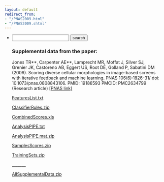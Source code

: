 ```yaml
---
layout: default
redirect_from:
- "/PNAS2009.html"
- "/PNAS2009.shtml"
---
```

<div class="column-7 mobile-column-3 details-container">
    <section>
        <div class="row">
            <div class="column-12">
                <ul>
                    <li class="navsearch">
                        <form action="http://google.com/search"
                            method="get" onsubmit=
                            "location.href = this.action + '?&amp;q=%2Bsite:cellprofiler.org+' + this.query.value; return false;">
                            <input maxlength="255" name="query"
                            size="20" type="text" value="">
                            <input type="submit" value="search">
                        </form>
                    </li>
                    <!--<!DOCTYPE html PUBLIC "-//W3C//DTD XHTML 1.0 Transitional//EN"
                    "http://www.w3.org/TR/xhtml1/DTD/xhtml1-transitional.dtd">
                    -->
                    <li style="list-style: none">
                        <meta content="text/html; charset=utf-8"
                        http-equiv="Content-Type">
                        <style media="all" type="text/css">
                        @import "cp_stylesheet.css";
                        </style><!--#if expr="'true'='true'" -->
                        <script>
                        function clientSideInclude(id, url) { return; }
                        </script> <!--#else -->
                        <script language="JavaScript" src=
                        "clientSideInclude.js">
                        </script> <!--#endif -->
                        <style type="text/css">
                        div.boxed {background:#CCCCFF;color:#000;display:inline-block}
                        </style>
                        <link href="NiftyCube/niftyCorners.css"
                            rel="stylesheet" type="text/css">
                            <div id="mainwrapper">
                                <div id="header">
                                    <!--#include file="header.txt" -->
                                </div>
                                <h3>Supplemental data from the
                                paper:</h3>
                                <p>Jones TR**, Carpenter AE**,
                                    Lamprecht MR, Moffat J, Silver SJ,
                                    Grenier JK, Castoreno AB, Eggert US,
                                    Root DE, Golland P, Sabatini DM (2009).
                                    Scoring diverse cellular morphologies
                                    in image-based screens with iterative
                                    feedback and machine learning. PNAS
                                    106(6):1826-31/ doi:
                                    10.1073/pnas.0808843106. PMID: 19188593
                                    PMCID: PMC2634799 (Research article)
                                    <a href=
                                        "http://www.pnas.org/content/106/6/1826.long">
                                    [PNAS link]</a></p>
                                    <div id="content">
                                        <p><a href=
                                            "http://d1zymp9ayga15t.cloudfront.net/linked_files/FeaturesList.txt">
                                        FeaturesList.txt</a></p>
                                        <p><a href=
                                            "http://d1zymp9ayga15t.cloudfront.net/linked_files/ClassifierRules.zip">
                                        ClassifierRules.zip</a></p>
                                        <p><a href=
                                            "http://d1zymp9ayga15t.cloudfront.net/linked_files/CombinedScores.xls">
                                        CombinedScores.xls</a></p>
                                        <p><a href=
                                            "http://d1zymp9ayga15t.cloudfront.net/linked_files/AnalysisPIPE.txt">
                                        AnalysisPIPE.txt</a></p>
                                        <p><a href=
                                            "http://d1zymp9ayga15t.cloudfront.net/linked_files/AnalysisPIPE.mat.zip">
                                        AnalysisPIPE.mat.zip</a></p>
                                        <p><a href=
                                            "http://d1zymp9ayga15t.cloudfront.net/linked_files/SamplesScores.zip">
                                        SamplesScores.zip</a></p>
                                        <p><a href=
                                            "http://d1zymp9ayga15t.cloudfront.net/linked_files/Jones_PNAS_2009_training_sets.zip">
                                        TrainingSets.zip</a></p>
                                        <p>_______</p>
                                        <p><a href=
                                            "http://d1zymp9ayga15t.cloudfront.net/linked_files/SupplementalData.zip">
                                        AllSupplementalData.zip</a></p>
                                    </div>
                                    <div id="footer">
                                        <!--#include file="footer.txt" -->
                                    </div>
                                </div>
                            </li>
                        </ul>
                    </div>
                </div>
            </section>
        </div>
    </div>
</div>